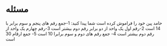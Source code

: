 # مسئله

حامد  پین خود را فراموش  کرده است شما پیدا کنید:
1-جمع رقم های پنجم و سوم برابر با 14 است
2-رقم اول یک واحد از  دو برابر رقم دوم بیشتر است
3-رقم چهارم یک واحد از رقم دوم بیشتر است
4- جمع رقم های دوم و سوم برابرا 10 است
5- جمع ارقام 30 است
